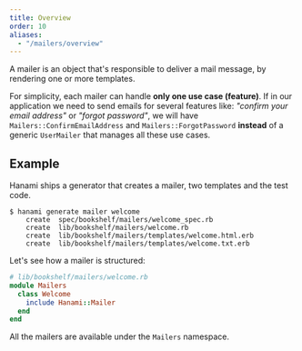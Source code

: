 ```yaml
---
title: Overview
order: 10
aliases:
  - "/mailers/overview"
---
```


A mailer is an object that's responsible to deliver a mail message, by rendering one or more templates.

For simplicity, each mailer can handle **only one use case (feature)**.
If in our application we need to send emails for several features like: _"confirm your email address"_ or _"forgot password"_, we will have `Mailers::ConfirmEmailAddress` and `Mailers::ForgotPassword` **instead** of a generic `UserMailer` that manages all these use cases.

## Example

Hanami ships a generator that creates a mailer, two templates and the test code.

```shell
$ hanami generate mailer welcome
    create  spec/bookshelf/mailers/welcome_spec.rb
    create  lib/bookshelf/mailers/welcome.rb
    create  lib/bookshelf/mailers/templates/welcome.html.erb
    create  lib/bookshelf/mailers/templates/welcome.txt.erb
```

Let's see how a mailer is structured:

```ruby
# lib/bookshelf/mailers/welcome.rb
module Mailers
  class Welcome
    include Hanami::Mailer
  end
end
```

<p class="convention">
  All the mailers are available under the <code>Mailers</code> namespace.
</p>

